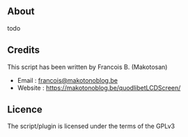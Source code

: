About
-----

todo

Credits
-------

This script has been written by Francois B. (Makotosan)

* Email : francois@makotonoblog.be
* Website : https://makotonoblog.be/quodlibetLCDScreen/

Licence
-------

The script/plugin is licensed under the terms of the GPLv3
